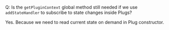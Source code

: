 Q: Is the `getPluginContext` global method still needed if we use `addStateHandler` to subscribe to state changes inside Plugs?

Yes. Because we need to read current state on demand in Plug constructor.
